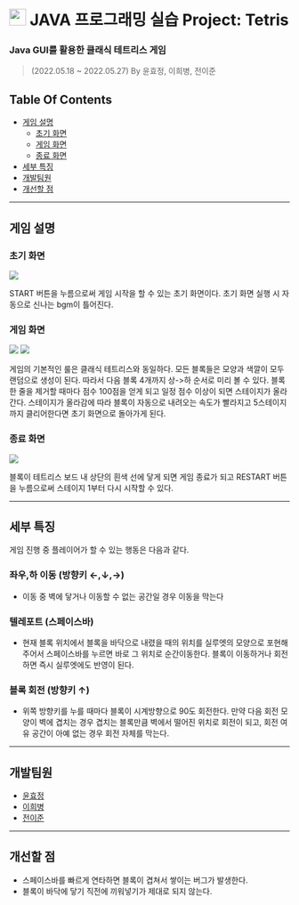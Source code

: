 # <img src="https://i.imgur.com/NZERRpO.png" width="30" height="30"> JAVA 프로그래밍 실습 Project: Tetris
### Java GUI를 활용한 클래식 테트리스 게임
>(2022.05.18 ~ 2022.05.27) By 윤효정, 이희병, 전이준
## Table Of Contents
* [게임 설명](#게임-설명)
    * [초기 화면](#초기-화면)
    * [게임 화면](#게임-화면)
    * [종료 화면](#종료-화면)
* [세부 특징](#세부-특징)
* [개발팀원](#개발팀원)
* [개선할 점](#개선할-점)
***


## 게임 설명
### 초기 화면
![](https://i.imgur.com/NF6kA5G.png)

START 버튼을 누름으로써 게임 시작을 할 수 있는 초기 화면이다. 초기 화면 실행 시 자동으로 신나는 bgm이 틀어진다.


### 게임 화면
![](https://i.imgur.com/chjYrg3.png)
![](https://i.imgur.com/tkhEmyu.png)

게임의 기본적인 룰은 클래식 테트리스와 동일하다. 모든 블록들은 모양과 색깔이 모두 랜덤으로 생성이 된다. 따라서 다음 블록 4개까지 상->하 순서로 미리 볼 수 있다. 블록 한 줄을 제거할 때마다 점수 100점을 얻게 되고 일정 점수 이상이 되면 스테이지가 올라간다. 스테이지가 올라감에 따라 블록이 자동으로 내려오는 속도가 빨라지고 5스테이지까지 클리어한다면 초기 화면으로 돌아가게 된다.


### 종료 화면
![](https://i.imgur.com/QZaFLZy.png)

블록이 테트리스 보드 내 상단의 흰색 선에 닿게 되면 게임 종료가 되고 RESTART 버튼을 누름으로써 스테이지 1부터 다시 시작할 수 있다.
***

## 세부 특징
게임 진행 중 플레이어가 할 수 있는 행동은 다음과 같다.
### 좌우,하 이동 (방향키 ←,↓,→)
* 이동 중 벽에 닿거나 이동할 수 없는 공간일 경우 이동을 막는다
### 텔레포트 (스페이스바)
* 현재 블록 위치에서 블록을 바닥으로 내렸을 때의 위치를 실루엣의 모양으로 포현해 주어서 스페이스바를 누르면 바로 그 위치로 순간이동한다. 블록이 이동하거나 회전하면 즉시 실루엣에도 반영이 된다.
### 블록 회전 (방향키 ↑)
* 위쪽 방향키를 누를 때마다 블록이 시계방향으로 90도 회전한다. 만약 다음 회전 모양이 벽에 겹치는 경우 겹치는 블록만큼 벽에서 떨어진 위치로 회전이 되고, 회전 여유 공간이 아예 없는 경우 회전 자체를 막는다.
***

## 개발팀원
* [윤효정](https://github.com/hj213)
* [이희병](https://github.com/22-bottle)
* [전이준](https://github.com/Yijun-Jeon)
***

## 개선할 점
* 스페이스바를 빠르게 연타하면 블록이 겹쳐서 쌓이는 버그가 발생한다.
* 블록이 바닥에 닿기 직전에 끼워넣기가 제대로 되지 않는다.
